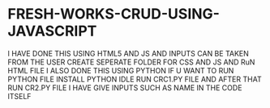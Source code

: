 # FRESH-WORKS-CRUD-USING-JAVASCRIPT
I HAVE DONE THIS USING HTML5 AND JS AND INPUTS CAN BE TAKEN FROM THE USER
CREATE SEPERATE FOLDER FOR CSS AND JS AND RuN HTML  FILE
I ALSO DONE THIS USING PYTHON IF U WANT TO RUN PYTHON FILE INSTALL PYTHON IDLE RUN CRC1.PY FILE AND AFTER THAT RUN CR2.PY FILE I HAVE GIVE INPUTS SUCH AS NAME IN THE CODE ITSELF
